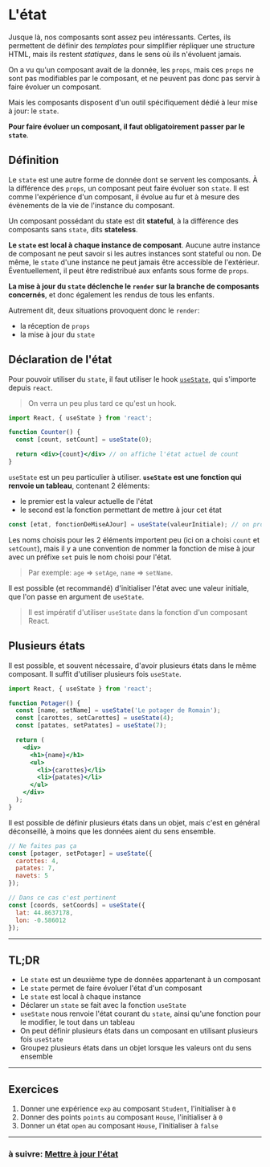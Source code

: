 # L'état

Jusque là, nos composants sont assez peu intéressants. Certes, ils permettent de définir des *templates* pour simplifier répliquer une structure HTML, mais ils restent _statiques_, dans le sens où ils n'évoluent jamais.

On a vu qu'un composant avait de la donnée, les `props`, mais ces `props` ne sont pas modifiables par le composant, et ne peuvent pas donc pas servir à faire évoluer un composant.

Mais les composants disposent d'un outil spécifiquement dédié à leur mise à jour: le `state`.

**Pour faire évoluer un composant, il faut obligatoirement passer par le `state`**.

## Définition

Le `state` est une autre forme de donnée dont se servent les composants. À la différence des `props`, un composant peut faire évoluer son `state`. Il est comme l'expérience d'un composant, il évolue au fur et à mesure des évènements de la vie de l'instance du composant.

Un composant possédant du state est dit **stateful**, à la différence des composants sans `state`, dits **stateless**.

**Le `state` est local à chaque instance de composant**. Aucune autre instance de composant ne peut savoir si les autres instances sont stateful ou non. De même, le `state` d'une instance ne peut jamais être accessible de l'extérieur. Éventuellement, il peut être redistribué aux enfants sous forme de `props`.

**La mise à jour du `state` déclenche le `render` sur la branche de composants concernés**, et donc également les rendus de tous les enfants.

Autrement dit, deux situations provoquent donc le `render`:
- la réception de `props`
- la mise à jour du `state`

## Déclaration de l'état

Pour pouvoir utiliser du `state`, il faut utiliser le hook [`useState`](https://fr.reactjs.org/docs/hooks-reference.html#usestate), qui s'importe depuis `react`.

> On verra un peu plus tard ce qu'est un hook.

```jsx
import React, { useState } from 'react';

function Counter() {
  const [count, setCount] = useState(0);

  return <div>{count}</div> // on affiche l'état actuel de count
}
```

`useState` est un peu particulier à utiliser. **`useState` est une fonction qui renvoie un tableau**, contenant 2 éléments:
- le premier est la valeur actuelle de l'état
- le second est la fonction permettant de mettre à jour cet état

```jsx
const [etat, fonctionDeMiseAJour] = useState(valeurInitiale); // on profite en général de la déstructuration des tableaux pour accéder aux 2 éléments.
```

Les noms choisis pour les 2 éléments importent peu (ici on a choisi `count` et `setCount`), mais il y a une convention de nommer la fonction de mise à jour avec un préfixe `set` puis le nom choisi pour l'état.

> Par exemple: `age` => `setAge`, `name` => `setName`.

Il est possible (et recommandé) d'initialiser l'état avec une valeur initiale, que l'on passe en argument de `useState`.

> Il est impératif d'utiliser `useState` dans la fonction d'un composant React.

## Plusieurs états

Il est possible, et souvent nécessaire, d'avoir plusieurs états dans le même composant. Il suffit d'utiliser plusieurs fois `useState`.

```jsx
import React, { useState } from 'react';

function Potager() {
  const [name, setName] = useState('Le potager de Romain');
  const [carottes, setCarottes] = useState(4);
  const [patates, setPatates] = useState(7);

  return (
    <div>
      <h1>{name}</h1>
      <ul>
        <li>{carottes}</li>
        <li>{patates}</li>
      </ul>
    </div>
  );
}
```

Il est possible de définir plusieurs états dans un objet, mais c'est en général déconseillé, à moins que les données aient du sens ensemble.

```jsx
// Ne faites pas ça
const [potager, setPotager] = useState({
  carottes: 4,
  patates: 7,
  navets: 5
});

// Dans ce cas c'est pertinent
const [coords, setCoords] = useState({
  lat: 44.8637178,
  lon: -0.586012
});
```

---

## TL;DR

- Le `state` est un deuxième type de données appartenant à un composant
- Le `state` permet de faire évoluer l'état d'un composant
- Le `state` est local à chaque instance
- Déclarer un `state` se fait avec la fonction `useState`
- `useState` nous renvoie l'état courant du `state`, ainsi qu'une fonction pour le modifier, le tout dans un tableau
- On peut définir plusieurs états dans un composant en utilisant plusieurs fois `useState`
- Groupez plusieurs états dans un objet lorsque les valeurs ont du sens ensemble

---

## Exercices

1) Donner une expérience `exp` au composant `Student`, l'initialiser à `0`
2) Donner des points `points` au composant `House`, l'initialiser à `0`
3) Donner un état `open` au composant `House`, l'initialiser à `false`

---

### à suivre: [Mettre à jour l'état](./2_setState.md)
